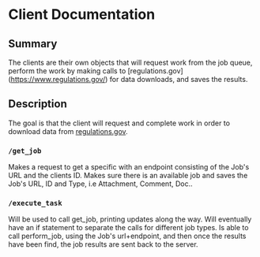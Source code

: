# Client Documentation


## Summary
The clients are their own objects that will request work from the job queue, perform the work by making calls to [regulations.gov]
(https://www.regulations.gov/) for data downloads, and saves the results. 

## Description 
The goal is 
that the client will request and complete work in order to download data from 
[regulations.gov](https://www.regulations.gov/).


### `/get_job`
Makes a request to get a specific with an endpoint consisting of the Job's URL and the clients ID. Makes sure there is an available job and saves the Job's URL, ID and Type, i.e Attachment, Comment, Doc..

### `/execute_task`
Will be used to call get_job, printing updates along the way. Will eventually have an if statement to separate the calls for different job types. Is able to call perform_job, using the Job's url+endpoint, and then once the results have been find, the job results are sent back to the server.  



